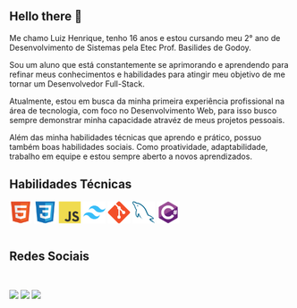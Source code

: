 ## Hello there 👋

Me chamo Luiz Henrique, tenho 16 anos e estou cursando meu 2° ano de Desenvolvimento de Sistemas pela Etec Prof. Basilides de Godoy. 

Sou um aluno que está constantemente se aprimorando e aprendendo para refinar meus conhecimentos e habilidades para atingir meu objetivo de me tornar um Desenvolvedor Full-Stack.

Atualmente, estou em busca da minha primeira experiência profissional na área de tecnologia, com foco no Desenvolvimento Web, para isso busco sempre demonstrar minha capacidade atravéz de meus projetos pessoais.

Além das minha habilidades técnicas que aprendo e prático, possuo também boas habilidades sociais. Como proatividade, adaptabilidade, trabalho em equipe e estou sempre aberto a novos aprendizados.<br>

<h2>Habilidades Técnicas</h2>

<div style="display: inline_block">
  <img align="center" alt="HTML" height="40" width="40" src="https://raw.githubusercontent.com/devicons/devicon/master/icons/html5/html5-original.svg">
  <img align="center" alt="CSS" height="40" width="40" src="https://raw.githubusercontent.com/devicons/devicon/master/icons/css3/css3-original.svg">
  <img align="center" alt="Javacript" height="40" width="40" src="https://raw.githubusercontent.com/devicons/devicon/master/icons/javascript/javascript-original.svg">
  <img align="center" alt="Tailwind" height="40" width="40" src="https://raw.githubusercontent.com/devicons/devicon/master/icons/tailwindcss/tailwindcss-original.svg">
  <img align="center" alt="Tailwind" height="40" width="40" src="https://raw.githubusercontent.com/devicons/devicon/master/icons/git/git-original.svg">
  <img align="center" alt="Tailwind" height="40" width="40" src="https://raw.githubusercontent.com/devicons/devicon/master/icons/mysql/mysql-original.svg">
  <img align="center" alt="Csharp" height="40" width="40" src="https://raw.githubusercontent.com/devicons/devicon/master/icons/csharp/csharp-original.svg">
</div><br>

<h2>Redes Sociais</h2>

<div><br>
 
  <a href="https://www.instagram.com/luizaraujo_farias/" target="_blank"><img src="https://img.shields.io/badge/-Instagram-%23E4405F?style=for-the-badge&logo=instagram&logoColor=white" target="_blank"></a>
  <a href = "https://mail.google.com/mail/u/0/?tab=rm&ogbl#inbox"><img src="https://img.shields.io/badge/-Gmail-%23333?style=for-the-badge&logo=gmail&logoColor=white" target="_blank"></a>
  <a href="https://www.linkedin.com/in/luiz-henrique-araujo-farias-95050731b/" target="_blank"><img src="https://img.shields.io/badge/-LinkedIn-%230077B5?style=for-the-badge&logo=linkedin&logoColor=white" target="_blank"></a> 
  
</div>
